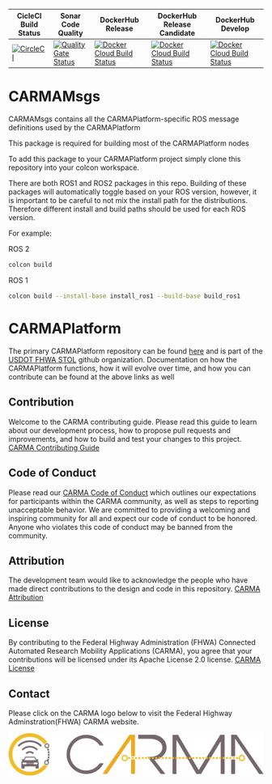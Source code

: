 | CicleCI Build Status | Sonar Code Quality | DockerHub Release | DockerHub Release Candidate | DockerHub Develop |
|------|-----|-----|-----|-----|
[![CircleCI](https://img.shields.io/circleci/build/gh/usdot-fhwa-stol/carma-msgs/develop?label=CircleCI)](https://app.circleci.com/pipelines/github/usdot-fhwa-stol/carma-msgs?branch=develop) | [![Quality Gate Status](https://sonarcloud.io/api/project_badges/measure?project=usdot-fhwa-stol_CARMAMsgs&metric=alert_status)](https://sonarcloud.io/dashboard?id=usdot-fhwa-stol_CARMAMsgs) | [![Docker Cloud Build Status](https://img.shields.io/docker/cloud/build/usdotfhwastol/carma-msgs?label=carma-msgs)](https://hub.docker.com/repository/docker/usdotfhwastol/carma-msgs) | [![Docker Cloud Build Status](https://img.shields.io/docker/cloud/build/usdotfhwastolcandidate/carma-msgs?label=carma-msgs)](https://hub.docker.com/repository/docker/usdotfhwastolcandidate/carma-msgs) | [![Docker Cloud Build Status](https://img.shields.io/docker/cloud/build/usdotfhwastoldev/carma-msgs?label=carma-msgs)](https://hub.docker.com/repository/docker/usdotfhwastoldev/carma-msgs)


# CARMAMsgs
CARMAMsgs contains all the CARMAPlatform-specific ROS message definitions used by the CARMAPlatform

This package is required for building most of the CARMAPlatform nodes

To add this package to your CARMAPlatform project simply clone this repository into your colcon workspace.

There are both ROS1 and ROS2 packages in this repo. Building of these packages will automatically toggle based on your ROS version, however,
it is important to be careful to not mix the install path for the distributions. Therefore different install and build paths should be used for each ROS version.

For example:

ROS 2

```bash
colcon build
```

ROS 1

```bash
colcon build --install-base install_ros1 --build-base build_ros1
```

# CARMAPlatform
The primary CARMAPlatform repository can be found [here](https://github.com/usdot-fhwa-stol/carma-platform) and is part of the [USDOT FHWA STOL](https://github.com/usdot-fhwa-stol/)
github organization. Documentation on how the CARMAPlatform functions, how it will evolve over time, and how you can contribute can be found at the above links as well

## Contribution
Welcome to the CARMA contributing guide. Please read this guide to learn about our development process, how to propose pull requests and improvements, and how to build and test your changes to this project. [CARMA Contributing Guide](https://github.com/usdot-fhwa-stol/carma-platform/blob/develop/Contributing.md) 

## Code of Conduct 
Please read our [CARMA Code of Conduct](https://github.com/usdot-fhwa-stol/carma-platform/blob/develop/Code_of_Conduct.md) which outlines our expectations for participants within the CARMA community, as well as steps to reporting unacceptable behavior. We are committed to providing a welcoming and inspiring community for all and expect our code of conduct to be honored. Anyone who violates this code of conduct may be banned from the community.

## Attribution
The development team would like to acknowledge the people who have made direct contributions to the design and code in this repository. [CARMA Attribution](https://github.com/usdot-fhwa-stol/carma-platform/blob/develop/ATTRIBUTION.txt) 

## License
By contributing to the Federal Highway Administration (FHWA) Connected Automated Research Mobility Applications (CARMA), you agree that your contributions will be licensed under its Apache License 2.0 license. [CARMA License](https://github.com/usdot-fhwa-stol/carma-platform/blob/develop/docs/License.md) 

## Contact
Please click on the CARMA logo below to visit the Federal Highway Adminstration(FHWA) CARMA website.

[![CARMA Image](https://raw.githubusercontent.com/usdot-fhwa-stol/carma-platform/develop/docs/image/CARMA_icon.png)](https://highways.dot.gov/research/research-programs/operations/CARMA)
